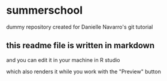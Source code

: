 # summerschool
dummy repository created for Danielle Navarro's git tutorial

## this readme file is written in markdown

and you can edit it in your machine in R studio

which also renders it while you work with the "Preview" button